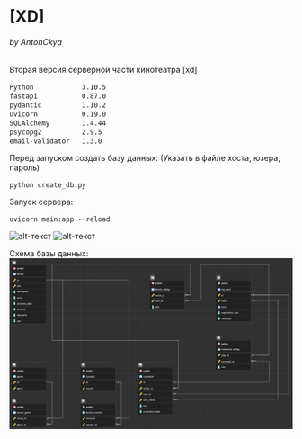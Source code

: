# [XD] 
###### by AntonCkya
Вторая версия серверной части кинотеатра [xd]
```
Python            3.10.5
fastapi           0.87.0
pydantic          1.10.2
uvicorn           0.19.0
SQLAlchemy        1.4.44
psycopg2          2.9.5
email-validator   1.3.0
```
Перед запуском создать базу данных: (Указать в файле хоста, юзера, пароль)
```
python create_db.py
```
Запуск сервера:
```
uvicorn main:app --reload
```
![alt-текст](https://img.shields.io/badge/Python-3776AB?style=for-the-badge&logo=python&logoColor=white) ![alt-текст](https://img.shields.io/badge/postgres-%23316192.svg?style=for-the-badge&logo=postgresql&logoColor=white)


Схема базы данных:      
![alt-текст](database_schema.png)
